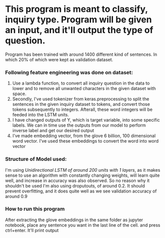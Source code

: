 # This program is meant to classify, inquiry type. Program will be given an input, and it'll output the type of question.

Program has been trained with around 1400 different kind of sentences. In which 20% of which were kept as validation dataset. 


### Following feature engineering was done on dataset:
  1. Use a lambda function, to convert all inquiry question in the data to lower and to remove all unwanted characters in the given dataset with space.  
  2. Secondly, I've used tokenizer from keras.preprocessing to split the sentences in the given inquiry dataset to tokens, and convert those tokens subsequently to integers. Afterall, these word integers will be feeded into the LSTM units.
  3. I have changed outputs of Y, which is target variable, into some specific labels. We can in time use the outputs from our model to perform inverse label and get our desired output
  4. I've made embedding vector, from the glove 6 billion, 100 dimensional word vector. I've used these embeddings to convert the word into word vector


### Structure of Model used:
I'm using *Unidirectional LSTM of around 200 units with 1 layers*, as it makes sense to use an algorithm with constantly changing weights, will learn quite well, and increase in accuracy was also observed. So no reason why it shouldn't be used
I'm also using droputouts, of around 0.2. It should prevent overfitting, and it does quite well as we see validation accuracy of around 0.9

### How to run this program


After extracting the glove embeddings in the same folder as jupyter notebook, place any sentence you want in the last line of the cell. and press ctrl+enter. It'll print output